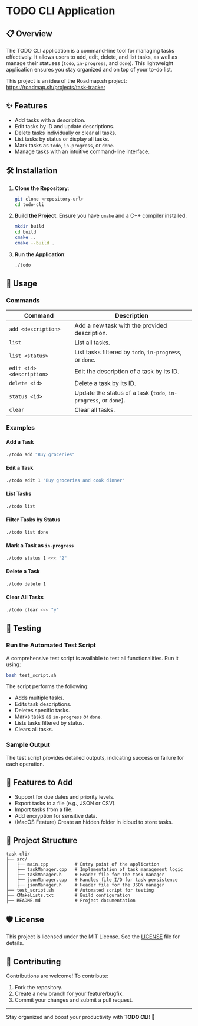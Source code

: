
# TODO CLI Application

## 📋 Overview

The TODO CLI application is a command-line tool for managing tasks effectively. It allows users to add, edit, delete, and list tasks, as well as manage their statuses (`todo`, `in-progress`, and `done`). This lightweight application ensures you stay organized and on top of your to-do list.

This project is an idea of the Roadmap.sh project:
https://roadmap.sh/projects/task-tracker

## ✨ Features

- Add tasks with a description.
- Edit tasks by ID and update descriptions.
- Delete tasks individually or clear all tasks.
- List tasks by status or display all tasks.
- Mark tasks as `todo`, `in-progress`, or `done`.
- Manage tasks with an intuitive command-line interface.

## 🛠️ Installation

1. **Clone the Repository**:
   ```bash
   git clone <repository-url>
   cd todo-cli
   ```

2. **Build the Project**:
   Ensure you have `cmake` and a C++ compiler installed.
   ```bash
   mkdir build
   cd build
   cmake ..
   cmake --build .
   ```

3. **Run the Application**:
   ```bash
   ./todo
   ```

## 📖 Usage

### Commands

| Command                    | Description                                   |
|----------------------------|-----------------------------------------------|
| `add <description>`        | Add a new task with the provided description. |
| `list`                     | List all tasks.                              |
| `list <status>`            | List tasks filtered by `todo`, `in-progress`, or `done`. |
| `edit <id> <description>`  | Edit the description of a task by its ID.     |
| `delete <id>`              | Delete a task by its ID.                     |
| `status <id>`              | Update the status of a task (`todo`, `in-progress`, or `done`). |
| `clear`                    | Clear all tasks.                             |

### Examples

#### Add a Task
```bash
./todo add "Buy groceries"
```

#### Edit a Task
```bash
./todo edit 1 "Buy groceries and cook dinner"
```

#### List Tasks
```bash
./todo list
```

#### Filter Tasks by Status
```bash
./todo list done
```

#### Mark a Task as `in-progress`
```bash
./todo status 1 <<< "2"
```

#### Delete a Task
```bash
./todo delete 1
```

#### Clear All Tasks
```bash
./todo clear <<< "y"
```

## 🧪 Testing

### Run the Automated Test Script
A comprehensive test script is available to test all functionalities. Run it using:
```bash
bash test_script.sh
```

The script performs the following:
- Adds multiple tasks.
- Edits task descriptions.
- Deletes specific tasks.
- Marks tasks as `in-progress` or `done`.
- Lists tasks filtered by status.
- Clears all tasks.

### Sample Output
The test script provides detailed outputs, indicating success or failure for each operation.

## 🌟 Features to Add
- Support for due dates and priority levels.
- Export tasks to a file (e.g., JSON or CSV).
- Import tasks from a file.
- Add encryption for sensitive data.
- (MacOS Feature) Create an hidden folder in icloud to store tasks.

## 📂 Project Structure

```plaintext
task-cli/
├── src/
│   ├── main.cpp          # Entry point of the application
│   ├── taskManager.cpp   # Implementation of task management logic
│   ├── taskManager.h     # Header file for the task manager
│   ├── jsonManager.cpp   # Handles file I/O for task persistence
│   ├── jsonManager.h     # Header file for the JSON manager
├── test_script.sh        # Automated script for testing
├── CMakeLists.txt        # Build configuration
├── README.md             # Project documentation
```

## 🛡️ License

This project is licensed under the MIT License. See the [LICENSE](LICENSE) file for details.

## 🤝 Contributing

Contributions are welcome! To contribute:
1. Fork the repository.
2. Create a new branch for your feature/bugfix.
3. Commit your changes and submit a pull request.

---

Stay organized and boost your productivity with **TODO CLI**! 🚀
